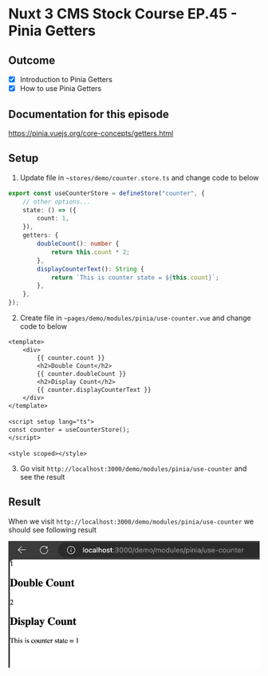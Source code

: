 # Nuxt 3 CMS Stock Course EP.45 - Pinia Getters

## Outcome

-   [x] Introduction to Pinia Getters
-   [x] How to use Pinia Getters

## Documentation for this episode

https://pinia.vuejs.org/core-concepts/getters.html

## Setup

1. Update file in `~stores/demo/counter.store.ts` and change code to below

```ts
export const useCounterStore = defineStore("counter", {
    // other options...
    state: () => ({
        count: 1,
    }),
    getters: {
        doubleCount(): number {
            return this.count * 2;
        },
        displayCounterText(): String {
            return `This is counter state = ${this.count}`;
        },
    },
});
```

2. Create file in `~pages/demo/modules/pinia/use-counter.vue` and change code to below

```vue
<template>
    <div>
        {{ counter.count }}
        <h2>Double Count</h2>
        {{ counter.doubleCount }}
        <h2>Display Count</h2>
        {{ counter.displayCounterText }}
    </div>
</template>

<script setup lang="ts">
const counter = useCounterStore();
</script>

<style scoped></style>
```

3. Go visit `http://localhost:3000/demo/modules/pinia/use-counter` and see the result

## Result

When we visit `http://localhost:3000/demo/modules/pinia/use-counter` we should see following result

![Result](../images/ep45/result1.png)
